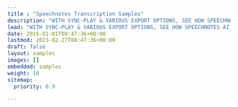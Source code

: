 ```yaml
---
title : "Speechnotes Transcription Samples"
description: "WITH SYNC-PLAY & VARIOUS EXPORT OPTIONS, SEE HOW SPEECHNOTES AI ACCURATELY CONVERTS SPEECH INTO TIME-STAMPED & SPEAKER-TAGGED TRANSCRIPTS ACROSS VARIOUS SPEAKERS & AUDIO QUALITY LEVELS."
lead: "WITH SYNC-PLAY & VARIOUS EXPORT OPTIONS, SEE HOW SPEECHNOTES AI ACCURATELY CONVERTS SPEECH INTO TIME-STAMPED & SPEAKER-TAGGED TRANSCRIPTS ACROSS VARIOUS SPEAKERS & AUDIO QUALITY LEVELS."
date: 2015-01-01T08:47:36+00:00
lastmod: 2023-02-27T08:47:36+00:00
draft: false
layout: samples
images: []
embedded: samples
weight: 10
sitemap:
  priority: 0.9

---
```

